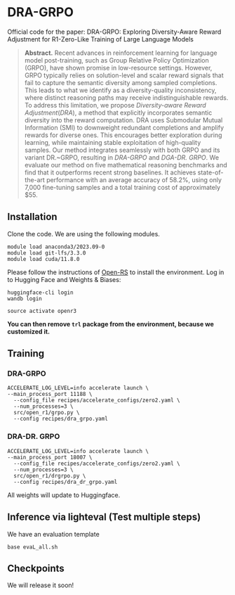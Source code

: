 # DRA-GRPO
Official code for the paper: DRA-GRPO: Exploring Diversity-Aware Reward Adjustment for R1-Zero-Like Training of Large Language Models


> **Abstract.** Recent advances in reinforcement learning for language model post-training, such as Group Relative Policy Optimization (GRPO), have shown promise in low-resource settings. However, GRPO typically relies on solution-level and scalar reward signals that fail to capture the semantic diversity among sampled completions. This leads to what we identify as a diversity-quality inconsistency, where distinct reasoning paths may receive indistinguishable rewards. To address this limitation, we propose $\textit{Diversity-aware Reward Adjustment} (DRA)$, a method that explicitly incorporates semantic diversity into the reward computation. DRA uses Submodular Mutual Information (SMI) to downweight redundant completions and amplify rewards for diverse ones. This encourages better exploration during learning, while maintaining stable exploitation of high-quality samples. Our method integrates seamlessly with both GRPO and its variant DR.~GRPO, resulting in $\textit{DRA-GRPO}$ and $\textit{DGA-DR.~GRPO}$. We evaluate our method on five mathematical reasoning benchmarks and find that it outperforms recent strong baselines. It achieves state-of-the-art performance with an average accuracy of 58.2\%, using only 7,000 fine-tuning samples and a total training cost of approximately $55.

## Installation

Clone the code. We are using the following modules.

```
module load anaconda3/2023.09-0 
module load git-lfs/3.3.0 
module load cuda/11.8.0 

```

Please follow the instructions of [Open-RS](https://github.com/knoveleng/open-rs) to install the environment.
Log in to Hugging Face and Weights & Biases:
```
huggingface-cli login
wandb login
```

```
source activate openr3
```

**You can then remove ```trl``` package from the environment, because we customized it.**



## Training

### DRA-GRPO
```
ACCELERATE_LOG_LEVEL=info accelerate launch \
--main_process_port 11188 \
  --config_file recipes/accelerate_configs/zero2.yaml \
  --num_processes=3 \
  src/open_r1/grpo.py \
  --config recipes/dra_grpo.yaml 
```


### DRA-DR. GRPO
```
ACCELERATE_LOG_LEVEL=info accelerate launch \
--main_process_port 18007 \
  --config_file recipes/accelerate_configs/zero2.yaml \
  --num_processes=3 \
  src/open_r1/drgrpo.py \
  --config recipes/dra_dr_grpo.yaml
```

All weights will update to Huggingface.

## Inference via lighteval (Test multiple steps)
We have an evaluation template 

```
base evaL_all.sh
```

## Checkpoints

We will release it soon!



